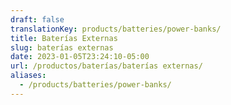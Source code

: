 ```yaml
---
draft: false
translationKey: products/batteries/power-banks/
title: Baterías Externas
slug: baterías externas
date: 2023-01-05T23:24:10-05:00
url: /productos/baterías/baterías externas/
aliases:
  - /products/batteries/power-banks/
---
```

